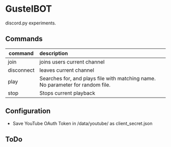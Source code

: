 # GustelBOT
discord.py experiments. 

## Commands

command     | description
----------- | :-------------
join        | joins users current channel
disconnect  | leaves current channel
play <name> | Searches for, and plays file with matching name. No parameter for random file.
stop        | Stops current playback

## Configuration
- Save YouTube OAuth Token in /data/youtube/ as client_secret.json

## ToDo
